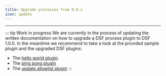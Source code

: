 ```yaml
---
title: Upgrade processes from 0.9.x
icon: update
---
```

---

::: tip Work in progress
We are currently in the process of updating the written documentation on how to upgrade a DSF process plugin to DSF 1.0.0. In the meantime we recommend to take a look at the provided sample plugin and the upgraded DSF plugins:
- The [hello world plugin](https://github.com/datasharingframework/dsf-process-hello-world/tree/develop)
- The [ping pong plugin](https://github.com/datasharingframework/dsf-process-ping-pong)
- The [update allowlist plugin](https://github.com/datasharingframework/dsf-process-allow-list)
:::